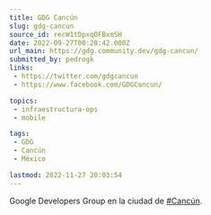 ```yaml
---
title: GDG Cancún
slug: gdg-cancun
source_id: recW1tDpxqOFBxmSH
date: 2022-09-27T00:28:42.000Z
url_main: https://gdg.community.dev/gdg-cancun/
submitted_by: pedrogk
links: 
 - https://twitter.com/gdgcancun
 - https://www.facebook.com/GDGCancun/

topics: 
 - infraestructura-ops
 - mobile

tags: 
 - GDG
 - Cancún
 - México

lastmod: 2022-11-27 20:03:54
---
```


Google Developers Group en la ciudad de [#Cancún](https://twitter.com/search?q=%23Canc%C3%BAn&src=hashtag_click).
